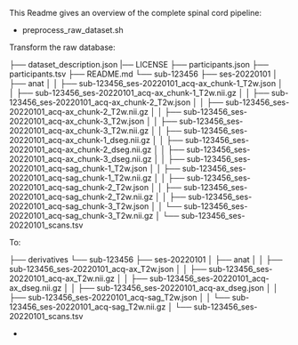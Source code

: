 This Readme gives an overview of the complete spinal cord pipeline:

- preprocess_raw_dataset.sh 

Transform the raw database:

├── dataset_description.json 
|── LICENSE
├── participants.json
├── participants.tsv
├── README.md
└── sub-123456
    ├── ses-20220101
    │   ├── anat
    │   │   ├── sub-123456_ses-20220101_acq-ax_chunk-1_T2w.json
    │   │   ├── sub-123456_ses-20220101_acq-ax_chunk-1_T2w.nii.gz
    │   │   ├── sub-123456_ses-20220101_acq-ax_chunk-2_T2w.json
    │   │   ├── sub-123456_ses-20220101_acq-ax_chunk-2_T2w.nii.gz
    │   │   ├── sub-123456_ses-20220101_acq-ax_chunk-3_T2w.json
    │   │   ├── sub-123456_ses-20220101_acq-ax_chunk-3_T2w.nii.gz
    │   │   ├── sub-123456_ses-20220101_acq-ax_chunk-1_dseg.nii.gz
    │   │   ├── sub-123456_ses-20220101_acq-ax_chunk-2_dseg.nii.gz
    │   │   ├── sub-123456_ses-20220101_acq-ax_chunk-3_dseg.nii.gz
    │   │   ├── sub-123456_ses-20220101_acq-sag_chunk-1_T2w.json
    │   │   ├── sub-123456_ses-20220101_acq-sag_chunk-1_T2w.nii.gz
    │   │   ├── sub-123456_ses-20220101_acq-sag_chunk-2_T2w.json
    │   │   ├── sub-123456_ses-20220101_acq-sag_chunk-2_T2w.nii.gz
    │   │   ├── sub-123456_ses-20220101_acq-sag_chunk-3_T2w.json
    │   │   └── sub-123456_ses-20220101_acq-sag_chunk-3_T2w.nii.gz
    │   └── sub-123456_ses-20220101_scans.tsv

To:

├── derivatives
└── sub-123456
    ├── ses-20220101
    │   ├── anat
    │   │   ├── sub-123456_ses-20220101_acq-ax_T2w.json
    │   │   ├── sub-123456_ses-20220101_acq-ax_T2w.nii.gz
    │   │   ├── sub-123456_ses-20220101_acq-ax_dseg.nii.gz
    │   │   ├── sub-123456_ses-20220101_acq-ax_dseg.json
    │   │   ├── sub-123456_ses-20220101_acq-sag_T2w.json
    │   │   └── sub-123456_ses-20220101_acq-sag_T2w.nii.gz
    │   └── sub-123456_ses-20220101_scans.tsv

- 